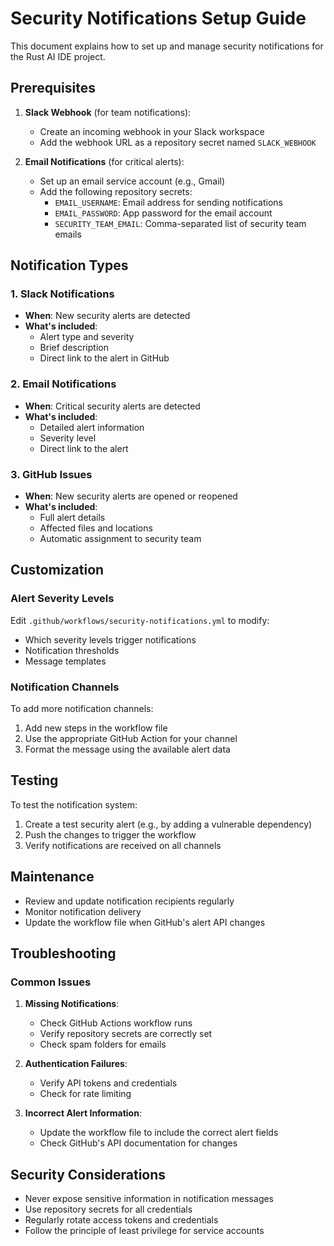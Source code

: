 # Security Notifications Setup Guide

This document explains how to set up and manage security notifications for the Rust AI IDE project.

## Prerequisites

1. **Slack Webhook** (for team notifications):
   - Create an incoming webhook in your Slack workspace
   - Add the webhook URL as a repository secret named `SLACK_WEBHOOK`

2. **Email Notifications** (for critical alerts):
   - Set up an email service account (e.g., Gmail)
   - Add the following repository secrets:
     - `EMAIL_USERNAME`: Email address for sending notifications
     - `EMAIL_PASSWORD`: App password for the email account
     - `SECURITY_TEAM_EMAIL`: Comma-separated list of security team emails

## Notification Types

### 1. Slack Notifications

- **When**: New security alerts are detected
- **What's included**:
  - Alert type and severity
  - Brief description
  - Direct link to the alert in GitHub

### 2. Email Notifications

- **When**: Critical security alerts are detected
- **What's included**:
  - Detailed alert information
  - Severity level
  - Direct link to the alert

### 3. GitHub Issues

- **When**: New security alerts are opened or reopened
- **What's included**:
  - Full alert details
  - Affected files and locations
  - Automatic assignment to security team

## Customization

### Alert Severity Levels

Edit `.github/workflows/security-notifications.yml` to modify:

- Which severity levels trigger notifications
- Notification thresholds
- Message templates

### Notification Channels

To add more notification channels:

1. Add new steps in the workflow file
2. Use the appropriate GitHub Action for your channel
3. Format the message using the available alert data

## Testing

To test the notification system:

1. Create a test security alert (e.g., by adding a vulnerable dependency)
2. Push the changes to trigger the workflow
3. Verify notifications are received on all channels

## Maintenance

- Review and update notification recipients regularly
- Monitor notification delivery
- Update the workflow file when GitHub's alert API changes

## Troubleshooting

### Common Issues

1. **Missing Notifications**:
   - Check GitHub Actions workflow runs
   - Verify repository secrets are correctly set
   - Check spam folders for emails

2. **Authentication Failures**:
   - Verify API tokens and credentials
   - Check for rate limiting

3. **Incorrect Alert Information**:
   - Update the workflow file to include the correct alert fields
   - Check GitHub's API documentation for changes

## Security Considerations

- Never expose sensitive information in notification messages
- Use repository secrets for all credentials
- Regularly rotate access tokens and credentials
- Follow the principle of least privilege for service accounts
